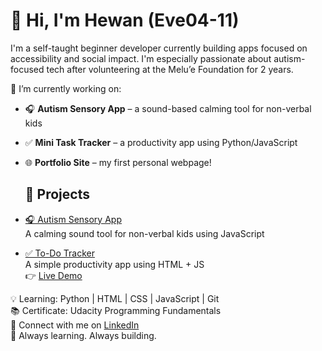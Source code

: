 # 👋 Hi, I'm Hewan (Eve04-11)

I'm a self-taught beginner developer currently building apps focused on accessibility and social impact. I'm especially passionate about autism-focused tech after volunteering at the Melu’e Foundation for 2 years.

🔧 I’m currently working on:
- 🎧 **Autism Sensory App** – a sound-based calming tool for non-verbal kids
- ✅ **Mini Task Tracker** – a productivity app using Python/JavaScript
- 🌐 **Portfolio Site** – my first personal webpage!

  ## 🔨 Projects

- [🎧 Autism Sensory App](https://github.com/Eve04-11/autism-sensory-app)  
  A calming sound tool for non-verbal kids using JavaScript

- [✅ To-Do Tracker](https://github.com/Eve04-11/todo-tracker)  
  A simple productivity app using HTML + JS  
  👉 [Live Demo](https://eve04-11.github.io/todo-tracker/)


💡 Learning: Python | HTML | CSS | JavaScript | Git  
📚 Certificate: Udacity Programming Fundamentals  
🔗 Connect with me on [LinkedIn](http://linkedin.com/in/hewan-amanuel)  
🌱 Always learning. Always building.


<!--
**Eve04-11/Eve04-11** is a ✨ _special_ ✨ repository because its `README.md` (this file) appears on your GitHub profile.

Here are some ideas to get you started:

- 🔭 I’m currently working on ...
- 🌱 I’m currently learning ...
- 👯 I’m looking to collaborate on ...
- 🤔 I’m looking for help with ...
- 💬 Ask me about ...
- 📫 How to reach me: ...
- 😄 Pronouns: ...
- ⚡ Fun fact: ...
-->
